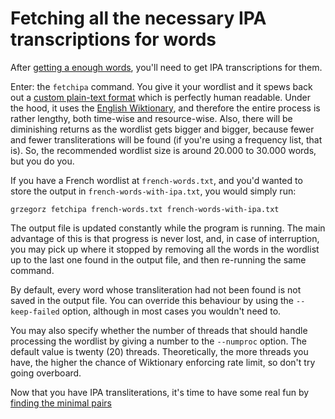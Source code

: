 # Fetching all the necessary IPA transcriptions for words

After [getting a enough words](./wordlist.md), you'll need to get IPA
transcriptions for them.

Enter: the `fetchipa` command. You give it your wordlist and it spews back out
a [custom plain-text format](./formats.md) which is perfectly human readable.
Under the hood, it uses the [English Wiktionary](https://en.wiktionary.org), and
therefore the entire process is rather lengthy, both time-wise and
resource-wise. Also, there will be diminishing returns as the wordlist gets
bigger and bigger, because fewer and fewer transliterations will be found (if
you're using a frequency list, that is). So, the recommended wordlist size is
around 20.000 to 30.000 words, but you do you.

If you have a French wordlist at `french-words.txt`, and you'd wanted to store
the output in `french-words-with-ipa.txt`, you would simply run:

```
grzegorz fetchipa french-words.txt french-words-with-ipa.txt
```

The output file is updated constantly while the program is running. The main
advantage of this is that progress is never lost, and, in case of interruption,
you may pick up where it stopped by removing all the words in the wordlist up to
the last one found in the output file, and then re-running the same command.

By default, every word whose transliteration had not been found is not saved in
the output file. You can override this behaviour by using the `--keep-failed`
option, although in most cases you wouldn't need to.

You may also specify whether the number of threads that should handle processing
the wordlist by giving a number to the `--numproc` option. The default value is
twenty (20) threads. Theoretically, the more threads you have, the higher the
chance of Wiktionary enforcing rate limit, so don't try going overboard.

Now that you have IPA transliterations, it's time to have some real fun by
[finding the minimal pairs](./generator.md)
